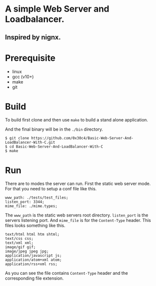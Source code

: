 # A simple Web Server and Loadbalancer.
## Inspired by nignx.

# Prerequisite

* linux
* gcc (v10+)
* make
* git

# Build 

To build first clone and then use ```make``` to build a stand alone application.

And the final binary will be in the ```./bin``` directory.

```
$ git clone https://github.com/0x30c4/Basic-Web-Server-And-LoadBalancer-With-C.git 
$ cd Basic-Web-Server-And-LoadBalancer-With-C
$ make
```

# Run

There are to modes the server can run. 
First the static web server mode. For that you need to setup a conf file like this.

```
www_path: ./tests/test_files;
listen_port: 3344;
mime_file: ./mime.types;
```

The ```www_path``` is the static web servers root directory.
```listen_port``` is the servers listening port.
And ```mime_file``` is for the ```Content-Type``` header. This files looks something like this.

```
text/html html htm shtml;
text/css css;
text/xml xml;
image/gif gif;
image/jpeg jpeg jpg;
application/javascript js;
application/atom+xml atom;
application/rss+xml rss;
```
As you can see the file contains ```Content-Type``` header and the corresponding file extension.

